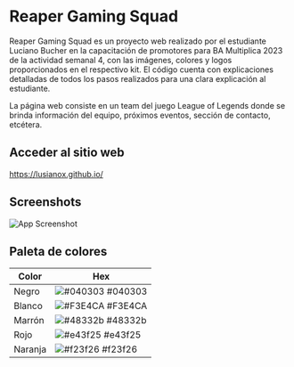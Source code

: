 
# Reaper Gaming Squad

Reaper Gaming Squad es un proyecto web realizado por el estudiante Luciano Bucher en la capacitación de promotores para BA Multiplica 2023 de la actividad semanal 4, con las imágenes, colores y logos proporcionados en el respectivo kit.
El código cuenta con explicaciones detalladas de todos los pasos realizados para una clara explicación al estudiante.

La página web consiste en un team del juego League of Legends donde se brinda información del equipo, próximos eventos, sección de contacto, etcétera.




## Acceder al sitio web

https://lusianox.github.io/


## Screenshots

![App Screenshot](https://i.ibb.co/PjXBMX1/index.jpg)

## Paleta de colores

| Color             | Hex                                                                |
| ----------------- | ------------------------------------------------------------------ |
| Negro | ![#040303](https://placehold.co/15x15/040303/040303.png) #040303 |
| Blanco | ![#F3E4CA](https://placehold.co/15x15/F3E4CA/F3E4CA.png) #F3E4CA |
| Marrón | ![#48332b](https://placehold.co/15x15/48332b/48332b.png) #48332b |
| Rojo | ![#e43f25](https://placehold.co/15x15/e43f25/e43f25.png) #e43f25 |
| Naranja | ![#f23f26](https://placehold.co/15x15/f23f26/f23f26.png) #f23f26 |